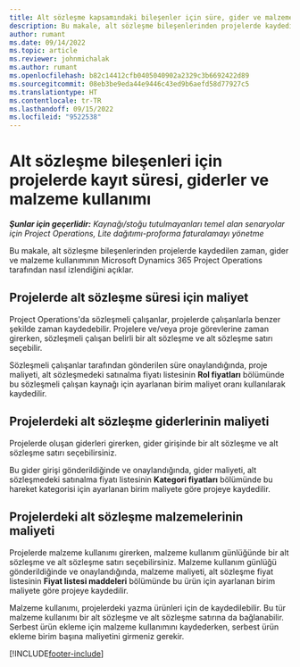 ```yaml
---
title: Alt sözleşme kapsamındaki bileşenler için süre, gider ve malzeme kullanımını kaydetme
description: Bu makale, alt sözleşme bileşenlerinden projelerde kaydedilen zaman, gider ve malzeme kullanımının Microsoft Dynamics 365 Project Operations tarafından nasıl izlendiğini açıklar.
author: rumant
ms.date: 09/14/2022
ms.topic: article
ms.reviewer: johnmichalak
ms.author: rumant
ms.openlocfilehash: b82c14412cfb0405040902a2329c3b6692422d89
ms.sourcegitcommit: 08eb3be9eda44e9446c43ed9b6aefd58d77927c5
ms.translationtype: HT
ms.contentlocale: tr-TR
ms.lasthandoff: 09/15/2022
ms.locfileid: "9522538"
---
```

# <a name="recording-time-expenses-and-material-usage-on-projects-for-subcontracted-components"></a>Alt sözleşme bileşenleri için projelerde kayıt süresi, giderler ve malzeme kullanımı

_**Şunlar için geçerlidir:** Kaynağı/stoğu tutulmayanları temel alan senaryolar için Project Operations, Lite dağıtımı-proforma faturalamayı yönetme_

Bu makale, alt sözleşme bileşenlerinden projelerde kaydedilen zaman, gider ve malzeme kullanımının Microsoft Dynamics 365 Project Operations tarafından nasıl izlendiğini açıklar.

## <a name="costing-for-subcontractor-time-on-projects"></a>Projelerde alt sözleşme süresi için maliyet
Project Operations'da sözleşmeli çalışanlar, projelerde çalışanlarla benzer şekilde zaman kaydedebilir. Projelere ve/veya proje görevlerine zaman girerken, sözleşmeli çalışan belirli bir alt sözleşme ve alt sözleşme satırı seçebilir.

Sözleşmeli çalışanlar tarafından gönderilen süre onaylandığında, proje maliyeti, alt sözleşmedeki satınalma fiyatı listesinin **Rol fiyatları** bölümünde bu sözleşmeli çalışan kaynağı için ayarlanan birim maliyet oranı kullanılarak kaydedilir.

## <a name="costing-for-subcontracted-expenses-on-projects"></a>Projelerdeki alt sözleşme giderlerinin maliyeti
Projelerde oluşan giderleri girerken, gider girişinde bir alt sözleşme ve alt sözleşme satırı seçebilirsiniz. 

Bu gider girişi gönderildiğinde ve onaylandığında, gider maliyeti, alt sözleşmedeki satınalma fiyatı listesinin **Kategori fiyatları** bölümünde bu hareket kategorisi için ayarlanan birim maliyete göre projeye kaydedilir.

## <a name="costing-for-subcontracted-materials-on-projects"></a>Projelerdeki alt sözleşme malzemelerinin maliyeti
Projelerde malzeme kullanımı girerken, malzeme kullanım günlüğünde bir alt sözleşme ve alt sözleşme satırı seçebilirsiniz. Malzeme kullanım günlüğü gönderildiğinde ve onaylandığında, malzeme maliyeti, alt sözleşme fiyat listesinin **Fiyat listesi maddeleri** bölümünde bu ürün için ayarlanan birim maliyete göre projeye kaydedilir.

Malzeme kullanımı, projelerdeki yazma ürünleri için de kaydedilebilir. Bu tür malzeme kullanımı bir alt sözleşme ve alt sözleşme satırına da bağlanabilir. Serbest ürün ekleme için malzeme kullanımını kaydederken, serbest ürün ekleme birim başına maliyetini girmeniz gerekir. 


[!INCLUDE[footer-include](../../includes/footer-banner.md)]
